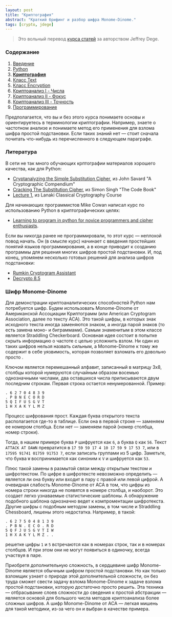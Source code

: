 ```yaml
---
layout: post
title: "Криптография"
abstract: "Краткий брифинг и разбор шифра Monome-Dinome."
tags: [crypto, jdege]
---
```

> Это вольный перевод
> [курса статей](http://jdege.us/crypto-python/index.html)
> за авторством Jeffrey Dege.

### Содержание

1. [Введение](/posts/jdege)
2. [Python](/posts/jdege-python)
3. [**Криптография**](/posts/jdege-cryptography)
4. [Класс Text](/posts/jdege-text)
5. [Класс Encryption](/posts/jdege-encryption)
6. [Криптоанализ I - Числа](/posts/jdege-cryptanalysis-1)
7. [Криптоанализ II - Фокус](/posts/jdege-cryptanalysis-2)
8. [Криптоанализ III - Точность](/posts/jdege-cryptanalysis-3)
9. [Программирование](/posts/jdege-programming)

Предполагается, что вы и без этого курса понимаете основы и ориентируетесь в терминологии
криптографии. Например, знаете о частотном анализе и понимаете метод его
применения для взлома шифра простой подстановки. Если таких знаний нет — стоит
сначала почитать что-нибудь из перечисленного в следующем параграфе.

### Литература

В сети не так много обучающих крптографии материалов хорошего качества, как для
Python:

* [Cryptanalyzing the Simple Substitution Cipher](
  http://www.quadibloc.com/crypto/pp0101.htm), из John Savard "A Cryptographic
  Compendium"
* [Cracking The Substitution Cipher](
  http://www.simonsingh.net/The_Black_Chamber/crackingsubstitution.html), из
  Simon Singh "The Code Book"
* [Lecture 1](
  http://www.und.nodak.edu/org/crypto/crypto/lanaki.crypt.class/lessons/lesson01.zip),
  из Lanaki Classical Cryptography Course

Для начинающих программистов Mike Cowan написал курс по использованию Python в
криптографических целях:

* [Learning to program in python for novice programmers and cipher enthusiasts](
  http://web.mac.com/mikejcowan/Ciphers/1._Introduction.html).

Если вы никогда ранее не программировали, то этот курс — неплохой повод начать.
Он (в смысле курс) начинает с введения простейших понятий языков программирования,
а в конце приводит к созданию программы для решения многих шифров простой
подстановки.
И, под конец, упомянем несколько готовых решений для анализа шифров подстановки:

* [Rumkin Cryptogram Assistant](http://rumkin.com/tools/cipher/cryptogram.php)
* [Decrypto 8.5](http://www.blisstonia.com/software/WebDecrypto/)

### Шифр Monome-Dinome

Для демонстрации криптоаналитических способностей Python нам потребуется шифр.
Будем использовать Monome-Dinome от Американской Ассоциации Криптограмм
(или American Cryptogram Association, далее по тексту ACA). Это такой
шифры, в которых знак исходного текста иногда заменяются знаком, а иногда
парой знаков (то есть замена моно- и биграммами). Самым знаменитым в этом
классе является Straddling Checkerboard. Основная идея состоит в попытке
скрыть информацию о частоте с целью усложнить взлом. Ни один из таких
шифров нельзя назвать сильным, а Monome-Dinome к тому же содержит в
себе уязвимость, которая позволяет взломать его довольно просто .

Ключом является перемешанный алфавит, записанный в матрицу 3х8, столбцы
которой нумеруются случайным образом восемью однозначными числами, два
оставшихся числа приписываются двум последним строкам. Первая строка остается
ненумерованной. Пример:

```
. 6 2 7 0 4 8 3 9
. P B N E C O R D
5 Q I F U S G V T
1 H X A K Y L M Z
```

Процесс шифрования прост. Каждая буква открытого текста располагается
где-то в таблице. Если она в первой строке — заменяем ее номером столбца.
Если нет — заменяем парой (номер столбца, номер строки).

Тогда, в нашем примере буква `P` шифруется как `6`, а буква `Q` как `56`.
Текст `ATTACK AT DAWN` превратится в `17 59 59 17 4 10 17 59 9 17 53 7`,
или в `17595 91741 01759 91753 7`, если записать группами из 5 цифр.
Заметьте, что буква `W` воспринимается как синоним к `V` и шифруется
как `53`.

Плюс такой замены в размытой связи между открытым текстом и шифротекстом.
По цифре в шифротексте невозможно определить — является ли она букву или
входит в пару с правой или левой цифрой. А очевидная слабость Monome-Dinome от
ACA в том, что цифры из номера строки никогда не появятся в номере столбца,
и наоборот. Это создает легко узнаваемые статистические шаблоны. А обнаружение
подобного шаблона однозначно ведет к компроментации шифротекста.
Другие шифры с подобным методом замены, в том числе и Straddling Chessboard,
лишены этого недостатка. Например, в такой:

```
. 6 2 7 5 0 4 8 1 3 9
. P B N . E C O . R D
5 Q F J U S G V T I W
1 H X A K Y L M Z . .
```

решетке цифры `1` и `5` встречаются как в номерах строк, так и в номерах
столбцов. И при этом они не могут появиться в одиночку, всегда участвуя в
паре.

Приобретя дополнительную сложность, в сердцевине шифр Monome-Dinome является
обычным шифром простой подстановки. Но как только взломщик узнает о природе
этой дополнительной сложности, он без труда сможет свести задачу взлома
Monome-Dinome к задаче взлома простой подстановки, которую достаточно просто
решить. Эта техника — отбрасывание слоев сложности до сведения к простой
абстракции — является основой для большого числа методов криптоанализа
более сложных шифров. А шифр Monome-Dinome от ACA — легкая мишень для такой
методики, из-за чего он и выбран в качестве примера.
